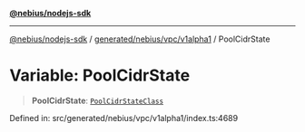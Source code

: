 [**@nebius/nodejs-sdk**](../../../../../README.md)

---

[@nebius/nodejs-sdk](../../../../../README.md) / [generated/nebius/vpc/v1alpha1](../README.md) / PoolCidrState

# Variable: PoolCidrState

> **PoolCidrState**: [`PoolCidrStateClass`](../type-aliases/PoolCidrStateClass.md)

Defined in: src/generated/nebius/vpc/v1alpha1/index.ts:4689
